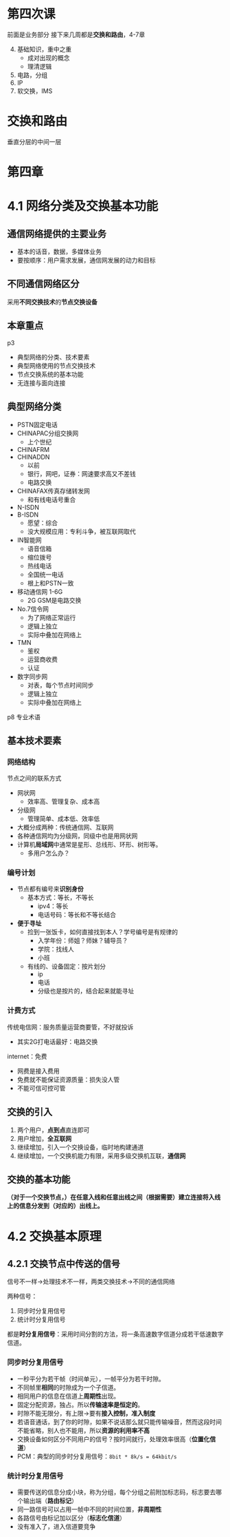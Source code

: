 # 第四次课

前面是业务部分
接下来几周都是**交换和路由**，4-7章

4. 基础知识，重中之重
   - 成对出现的概念
   - 理清逻辑
5. 电路，分组
6. IP
7. 软交换，IMS


# 交换和路由

垂直分层的中间一层

# 第四章

# 4.1 网络分类及交换基本功能

## 通信网络提供的主要业务
- 基本的话音，数据，多媒体业务
- 要按顺序：用户需求发展，通信网发展的动力和目标

## 不同通信网络区分
采用**不同交换技术**的**节点交换设备**

## 本章重点
p3
- 典型网络的分类、技术要素
- 典型网络使用的节点交换技术
- 节点交换系统的基本功能
- 无连接与面向连接

## 典型网络分类
- PSTN固定电话
- CHINAPAC分组交换网
  - 上个世纪
- CHINAFRM
- CHINADDN
  - 以前
  - 银行，网吧，证券：网速要求高又不差钱
  - 电路交换
- CHINAFAX传真存储转发网
  - 和有线电话号重合
- N-ISDN
- B-ISDN
  - 愿望：综合
  - 没大规模应用：专利斗争，被互联网取代
- IN智能网
  - 语音信箱
  - 缩位拨号
  - 热线电话
  - 全国统一电话
  - 根上和PSTN一致
- 移动通信网 1-6G
  - 2G GSM是电路交换
- No.7信令网
  - 为了网络正常运行
  - 逻辑上独立
  - 实际中叠加在网络上
- TMN
  - 鉴权
  - 运营商收费
  - 认证
- 数字同步网
  - 对表，每个节点时间同步
  - 逻辑上独立
  - 实际中叠加在网络上

p8 专业术语


## 基本技术要素

### 网络结构
节点之间的联系方式
- 网状网
  - 效率高、管理复杂、成本高
- 分级网
  - 管理简单、成本低、效率低
- 大概分成两种：传统通信网、互联网
- 各种通信网均为分级网，同级中也是用网状网
- 计算机**局域网**中通常是星形、总线形、环形、树形等。
  - 多用户怎么办？

### 编号计划
- 节点都有编号来**识别身份**
  - 基本方式：等长，不等长
    - ipv4：等长
    - 电话号码：等长和不等长结合
- **便于寻址**
  - 捡到一张饭卡，如何直接找到本人？学号编号是有规律的
    - 入学年份：师姐？师妹？辅导员？
    - 学院：找线人
    - 小班
  - 有线的、设备固定：按片划分
    - ip
    - 电话
    - 分级也是按片的，结合起来就能寻址

### 计费方式
传统电信网：服务质量运营商要管，不好就投诉
- 其实2G打电话最好：电路交换

internet：免费
- 网费是接入费用
- 免费就不能保证资源质量：损失没人管
- 不能可信可控可管

## 交换的引入
1. 两个用户，**点到点**直连即可
2. 用户增加，**全互联网**
3. 继续增加，引入一个交换设备，临时地构建通道
4. 继续增加，一个交换机能力有限，采用多级交换机互联，**通信网**

## 交换的基本功能

**（对于一个交换节点，）在任意入线和任意出线之间（根据需要）建立连接将入线上的信息分发到（对应的）出线上。**




# 4.2 交换基本原理


## 4.2.1   交换节点中传送的信号
信号不一样->处理技术不一样，两类交换技术->不同的通信网络

两种信号：
1. 同步时分复用信号
2. 统计时分复用信号

都是**时分复用信号**：采用时间分割的方法，将一条高速数字信道分成若干低速数字信道。

### 同步时分复用信号
- 一秒平分为若干帧（时间单元），一帧平分为若干时隙。
- 不同帧里**相同**的时隙成为一个子信道。
- 相同用户的信息在信道上**周期性**出现。
- 固定分配资源，独占。所以**传输速率是恒定的**。
- 时隙不能无限分，有上限->要有**接入控制，准入制度**
- 若语音通话，到了你的时隙，如果不说话那么就只能传输噪音，然而这段时间不能省略，别人也不能用，所以**资源的利用率不高**
- 交换设备如何区分不同用户的信号？按时间就行，处理效率很高（**位置化信道**）
- PCM：典型的同步时分复用信号：`8bit * 8k/s = 64kbit/s`

### 统计时分复用信号
- 需要传送的信息分成小块，称为分组，每个分组之前附加标志码，标志要去哪个输出端（**路由标记**）
- 同一路信号可以占用一帧中不同的时间位置，**非周期性**
- 各路信号由标记加以区分（**标志化信道**）
- 没有准入了，进入信道要竞争

